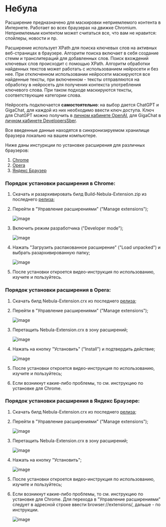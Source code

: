 # Небула

Расширение предназначено для маскировки неприемлемого контента в Интернете. Работает во всех браузерах на движке Chromium. Неприемлемым контентом может считаться все, что вам не нравится: спойлеры, новости и пр.

Расширение использует XPath для поиска ключевых слов на активных веб-страницах в браузере. Алгоритм поиска включает в себя создание стемм и транслитераций для добавленных слов. Поиск вхождений ключевых слов происходит с помощью XPath. Алгоритм обработки найденных текстов может работать с использованием нейросети и без нее. При отключенном использовании нейросети маскируются все найденные тексты, при включенном - тексты отправляются на обработку в нейросеть для получения контекста употребления ключевого слова. При таком подходе маскируются тексты, соответствующие категории слова.

Нейросеть подключается **самостоятельно**: на выбор дается ChatGPT и GigaChat, для каждой из них необходимо ввести ключ доступа. Ключ для ChatGPT можно получить в [личном кабинете OpenAI](https://platform.openai.com/api-keys), для GigaChat в [личном кабинете DevelopersSber](https://developers.sber.ru/docs/ru/gigachat/individuals-quickstart).

Все введенные данные находятся в синхронизируемом хранилище браузера локально на вашем компьютере.

Ниже даны инстуркции по установке расширения для различных браузеров:

1. [Chrome](#порядок-установки-расширения-в-Chrome)
2. [Opera](#порядок-установки-расширения-в-opera)
3. [Яндекс Браузер](#порядок-установки-расширения-в-Яндекс-Браузере)

### Порядок установки расширения в Chrome:

1. Скачать и разархивировать билд Build-Nebula-Extension.zip из последнего [релиза](https://github.com/ValeriaNigametzianova/Nebula-Extension/releases/tag/Nebula-Extension-v1.1.0);
2. Перейти в "Управление расширениями" ("Manage extensions");

   ![image](https://github.com/ValeriaNigametzianova/Nebula-Extension/assets/71436617/528cf43c-ec5b-4589-b747-69f5f6692b10)

3. Включить режим разработчика ("Developer mode");

   ![image](https://github.com/ValeriaNigametzianova/Nebula-Extension/assets/71436617/38b4e00f-6893-40aa-a130-1dd9d2c6738b)

4. Нажать "Загрузить распакованное расширение" ("Load unpacked") и выбрать разархивированную папку;

   ![image](https://github.com/ValeriaNigametzianova/Nebula-Extension/assets/71436617/d6d2e7e4-771b-4b50-a19c-d69f3431eb94)

5. После установки откроется видео-инструкция по использованию, изучите и пользуйтесь.

### Порядок установки расширения в Opera:

1. Скачать билд Nebula-Extension.crx из последнего [релиза](https://github.com/ValeriaNigametzianova/Nebula-Extension/releases/tag/Nebula-Extension-v1.1.0);
2. Перейти в "Управление расширениями" ("Manage extensions");

   ![image](https://github.com/ValeriaNigametzianova/Nebula-Extension/assets/71436617/676ea0ea-c7ba-4bc9-8abf-0d75a74932ef)

3. Перетащить Nebula-Extension.crx в зону расширений;

   ![image](https://github.com/ValeriaNigametzianova/Nebula-Extension/assets/71436617/b32df09e-2ea9-436e-92da-e536d3f42bf3)

4. Нажать на кнопку "Установить" ("Install") и подтвердить действие;

   ![image](https://github.com/ValeriaNigametzianova/Nebula-Extension/assets/71436617/f61902a6-1a17-4a97-b35d-b608dad50a62)

5. После установки откроется видео-инструкция по использованию, изучите и пользуйтесь;
6. Если возникнут какие-либо проблемы, то см. инструкцию по установке для Chrome.

### Порядок установки расширения в Яндекс Браузере:

1. Скачать билд Nebula-Extension.crx из последнего [релиза](https://github.com/ValeriaNigametzianova/Nebula-Extension/releases/tag/Nebula-Extension-v1.1.0);
2. Перейти в "Управление расширениями" ("Manage extensions");

   ![image](https://github.com/ValeriaNigametzianova/Nebula-Extension/assets/71436617/42bcd0b3-718b-4218-b707-84aa033f0df5)

3. Перетащить Nebula-Extension.crx в зону расширений;

   ![image](https://github.com/ValeriaNigametzianova/Nebula-Extension/assets/71436617/ae770e83-9400-48c5-90ac-b87948cf624e)

4. Нажать на кнопку "Установить";

   ![image](https://github.com/ValeriaNigametzianova/Nebula-Extension/assets/71436617/96a287b9-cb58-41f1-b18b-50a44e57c1c7)

5. После установки откроется видео-инструкция по использованию, изучите и пользуйтесь;
6. Если возникнут какие-либо проблемы, то см. инструкцию по установке для Chrome. Для перехода в "Управление расширениями" следует в адресной строке ввести browser://extensions/, дальше - по инструкции.

   ![image](https://github.com/ValeriaNigametzianova/Nebula-Extension/assets/71436617/fcbb742e-f63f-400e-9190-54d402145b7b)
